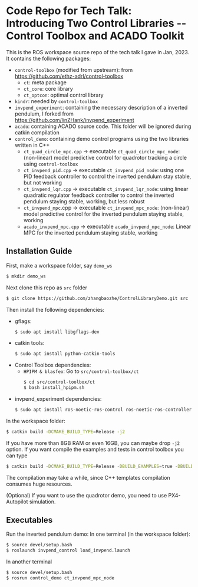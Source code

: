# Code Repo for Tech Talk: Introducing Two Control Libraries -- Control Toolbox and ACADO Toolkit

This is the ROS workspace source repo of the tech talk I gave in Jan, 2023.
It contains the following packages: 
- `control-toolbox` (modified from upstream): from https://github.com/ethz-adrl/control-toolbox
  - `ct`: meta package
  - `ct_core`: core library
  - `ct_optcon`: optimal control library
- `kindr`: needed by `control-toolbox`
- `invpend_experiment`: containing the necessary description of a inverted pendulum, I forked from https://github.com/linZHank/invpend_experiment 
- `acado`: containing ACADO source code. This folder will be ignored during catkin compilation 
- `control_demo`: containing demo control programs using the two libraries written in C++
  - `ct_quad_circle_mpc.cpp` -> executable `ct_quad_circle_mpc_node`: (non-linear) model predictive control for quadrotor tracking a circle using `control-toolbox`
  - `ct_invpend_pid.cpp` -> executable `ct_invpend_pid_node`: using one PID feedback controller to control the inverted pendulum stay stable, but not working
  - `ct_invpend_lqr.cpp` -> executable `ct_invpend_lqr_node`: using linear quadratic regulator feedback controller to control the inverted pendulum staying stable, working, but less robust
  - `ct_invpend_mpc`.cpp -> executable `ct_invpend_mpc_node`: (non-linear) model predictive control for the inverted pendulum staying stable, working
  - `acado_invpend_mpc.cpp` -> executable `acado_invpend_mpc_node`: Linear MPC for the inverted pendulum staying stable, working

## Installation Guide
First, make a workspace folder, say `demo_ws`
```bash
$ mkdir demo_ws
```
Next clone this repo as `src` folder
```bash
$ git clone https://github.com/zhangbaozhe/ControlLibraryDemo.git src
```
Then install the following dependencies:
- gflags:
  ```bash
  $ sudo apt install libgflags-dev
  ```
- catkin tools: 
  ```bash
  $ sudo apt install python-catkin-tools
  ```
- Control Toolbox dependencies: 
  - `HPIPM & blasfeo`: Go to `src/control-toolbox/ct`
    ```bash
    $ cd src/control-toolbox/ct
    $ bash install_hpipm.sh
    ```
- invpend_experiment dependencies: 
  ```bash
  $ sudo apt install ros-noetic-ros-control ros-noetic-ros-controllers ros-noetic-gazebo-ros ros-noetic-gazebo-ros-control
  ```

In the workspace folder: 
```bash
$ catkin build -DCMAKE_BUILD_TYPE=Release -j2
```
If you have more than 8GB RAM or even 16GB, you can maybe drop `-j2` option. 
If you want compile the examples and tests in control toolbox you can type
```bash
$ catkin build -DCMAKE_BUILD_TYPE=Release -DBUILD_EXAMPLES=true -DBUILD_TESTS=true -j2
```
The compilation may take a while, since C++ templates compilation consumes huge resources. 

(Optional) If you want to use the quadrotor demo, you need to use PX4-Autopilot simulation.

## Executables 

Run the inverted pendulum demo: 
In one terminal (in the workspace folder):
```bash
$ source devel/setup.bash
$ roslaunch invpend_control load_invpend.launch
```
In another terminal
```bash
$ source devel/setup.bash
$ rosrun control_demo ct_invpend_mpc_node
```

